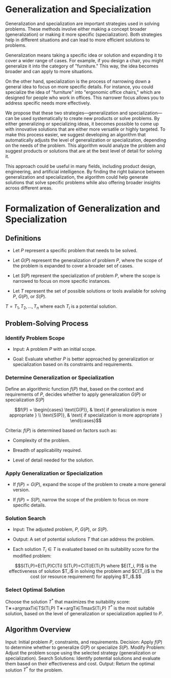 # Generalization and Specialization

Generalization and specialization are important strategies used in solving problems. These methods involve either making a concept broader (generalization) or making it more specific (specialization). Both strategies help in different situations and can lead to more efficient solutions to problems.

Generalization means taking a specific idea or solution and expanding it to cover a wider range of cases. For example, if you design a chair, you might generalize it into the category of "furniture." This way, the idea becomes broader and can apply to more situations.

On the other hand, specialization is the process of narrowing down a general idea to focus on more specific details. For instance, you could specialize the idea of "furniture" into "ergonomic office chairs," which are designed for people who work in offices. This narrower focus allows you to address specific needs more effectively.

We propose that these two strategies—generalization and specialization—can be used systematically to create new products or solve problems. By either generalizing or specializing ideas, it becomes possible to come up with innovative solutions that are either more versatile or highly targeted. To make this process easier, we suggest developing an algorithm that automatically adjusts the level of generalization or specialization, depending on the needs of the problem. This algorithm would analyze the problem and suggest products or solutions that are at the best level of detail for solving it.

This approach could be useful in many fields, including product design, engineering, and artificial intelligence. By finding the right balance between generalization and specialization, the algorithm could help generate solutions that solve specific problems while also offering broader insights across different areas.


# Formalization of Generalization and Specialization

## Definitions

- Let $P$ represent a specific problem that needs to be solved.

- Let $G(P)$ represent the generalization of problem $P$, where the scope of the problem is expanded to cover a broader set of cases.

- Let $S(P)$ represent the specialization of problem $P$, where the scope is narrowed to focus on more specific instances.

- Let $T$ represent the set of possible solutions or tools available for solving $P$, $G(P)$, or $S(P)$.

$T = {T_1, T_2, \dots, T_n}$ where each $T_i$ is a potential solution.

## Problem-Solving Process

### Identify Problem Scope

- Input: A problem $P$ with an initial scope.

- Goal: Evaluate whether $P$ is better approached by generalization or specialization based on its constraints and requirements.

### Determine Generalization or Specialization

Define an algorithmic function $f(P)$ that, based on the context and requirements of $P$, decides whether to apply generalization $G(P)$ or specialization $S(P)$

```math
f(P) = 
\begin{cases} 
\text{G(P)}, & \text{ if generalization is more appropriate }  \\
\text{S(P)}, & \text{ if specialization is more appropriate }
\end{cases}
```

Criteria: $f(P)$ is determined based on factors such as:

- Complexity of the problem.

- Breadth of applicability required.

- Level of detail needed for the solution.

### Apply Generalization or Specialization
 
- If $f(P) = G(P)$, expand the scope of the problem to create a more general version.

- If $f(P) = S(P)$, narrow the scope of the problem to focus on more specific details.

### Solution Search

- Input: The adjusted problem, $P$, $G(P)$, or $S(P)$.

- Output: A set of potential solutions $T$ that can address the problem.

- Each solution $T_i \in T$ is evaluated based on its suitability score for the modified problem:

```math
S(Ti,P)=E(Ti,P)C(Ti)
S(Ti​,P)=C(Ti​)E(Ti​,P)​ where $E(T_i, P)$ is the effectiveness of solution $T_i$ in solving the problem and $C(T_i)$ is the cost (or resource requirement) for applying $T_i$.
```

### Select Optimal Solution

Choose the solution $T^*$ that maximizes the suitability score:
T∗=arg⁡max⁡Ti∈TS(Ti,P)
T∗=argTi​∈Tmax​S(Ti​,P)
$T^*$ is the most suitable solution, based on the level of generalization or specialization applied to $P$.

## Algorithm Overview

Input: Initial problem $P$, constraints, and requirements.
Decision: Apply $f(P)$ to determine whether to generalize $G(P)$ or specialize $S(P)$.
Modify Problem: Adjust the problem scope using the selected strategy (generalization or specialization).
Search Solutions: Identify potential solutions and evaluate them based on their effectiveness and cost.
Output: Return the optimal solution $T^*$ for the problem.
